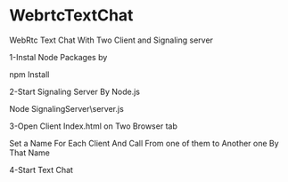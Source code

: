# WebrtcTextChat
WebRtc Text Chat With Two Client and Signaling server 

1-Instal Node Packages by 

npm Install

2-Start Signaling Server By Node.js

Node SignalingServer\server.js

3-Open Client Index.html on Two Browser tab

Set a Name For Each Client And Call From one of them to Another one By That Name

4-Start Text Chat
